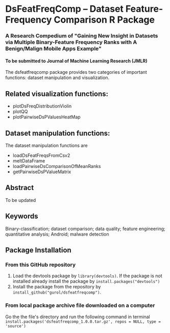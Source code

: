 # DsFeatFreqComp – Dataset Feature-Frequency Comparison R Package
### A Research Compedium of "Gaining New Insight in Datasets via Multiple Binary-Feature Frequency Ranks with A Benign/Malign Mobile Apps Example"
#### To be submitted to Journal of Machine Learning Research (JMLR)

The dsfeatfreqcomp package provides two categories of important functions: dataset manipulation and visualization.

## Related visualization functions:
- plotDsFreqDistributionViolin
- plotQQ
- plotPairwiseDsPValuesHeatMap

## Dataset manipulation functions:
The dataset manipulation functions are
- loadDsFeatFreqsFromCsv2
- meltDataFrame
- loadPairwiseDsComparisonOfMeanRanks
- getPairwiseDsPValueMatrix

## Abstract
To be updated

## Keywords
Binary-classification; dataset comparison; data quality; feature engineering; quantitative analysis; Android; malware detection

## Package Installation
### From this GitHub repository
1. Load the devtools package by `library(devtools)`. If the package is not installed already install the package by `install.packages("devtools")`
2. Install the package from the repository by `install_github("gurol/dsfeatfreqcomp")`.
### From local package archive file downloaded on a computer
Go the the file's directory and run the following command in terminal
`install.packages('dsfeatfreqcomp_1.0.0.tar.gz', repos = NULL, type = 'source')`
